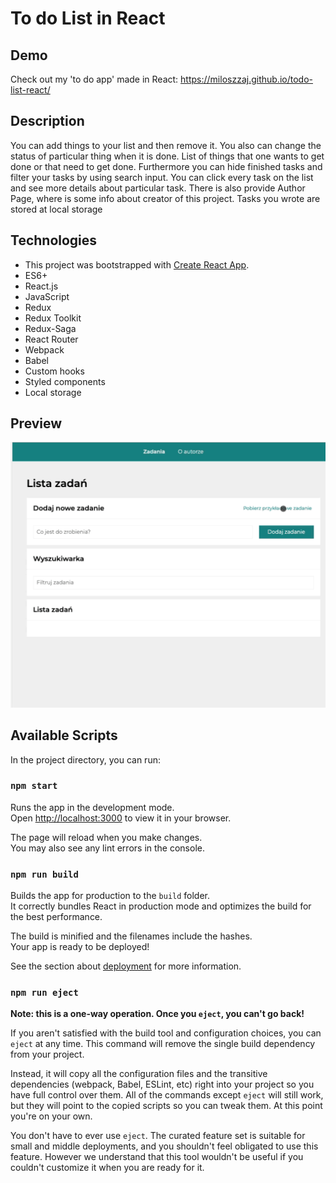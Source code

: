 # To do List in React

## Demo

Check out my 'to do app' made in React: https://miloszzaj.github.io/todo-list-react/

## Description

You can add things to your list and then remove it. You also can change the status of particular thing when it is done. List of things that one wants to get done or that need to get done. Furthermore you can hide finished tasks and filter your tasks by using search input. You can click every task on the list and see more details about particular task. There is also provide Author Page, where is some info about creator of this project. Tasks you wrote are stored at local storage

## Technologies

- This project was bootstrapped with [Create React App](https://github.com/facebook/create-react-app).
- ES6+
- React.js
- JavaScript
- Redux
- Redux Toolkit
- Redux-Saga
- React Router
- Webpack
- Babel
- Custom hooks
- Styled components
- Local storage

## Preview
![preview](https://github.com/miloszzaj/todo-list-react/blob/master/public/demo.gif)

## Available Scripts

In the project directory, you can run:

### `npm start`

Runs the app in the development mode.\
Open [http://localhost:3000](http://localhost:3000) to view it in your browser.

The page will reload when you make changes.\
You may also see any lint errors in the console.

### `npm run build`

Builds the app for production to the `build` folder.\
It correctly bundles React in production mode and optimizes the build for the best performance.

The build is minified and the filenames include the hashes.\
Your app is ready to be deployed!

See the section about [deployment](https://facebook.github.io/create-react-app/docs/deployment) for more information.

### `npm run eject`

**Note: this is a one-way operation. Once you `eject`, you can't go back!**

If you aren't satisfied with the build tool and configuration choices, you can `eject` at any time. This command will remove the single build dependency from your project.

Instead, it will copy all the configuration files and the transitive dependencies (webpack, Babel, ESLint, etc) right into your project so you have full control over them. All of the commands except `eject` will still work, but they will point to the copied scripts so you can tweak them. At this point you're on your own.

You don't have to ever use `eject`. The curated feature set is suitable for small and middle deployments, and you shouldn't feel obligated to use this feature. However we understand that this tool wouldn't be useful if you couldn't customize it when you are ready for it.
